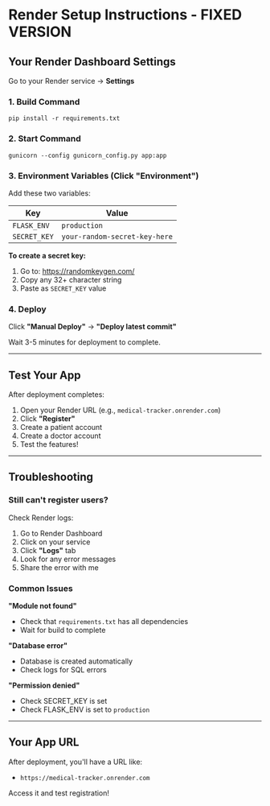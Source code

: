 # Render Setup Instructions - FIXED VERSION

## Your Render Dashboard Settings

Go to your Render service → **Settings**

### 1. Build Command
```
pip install -r requirements.txt
```

### 2. Start Command
```
gunicorn --config gunicorn_config.py app:app
```

### 3. Environment Variables (Click "Environment")

Add these two variables:

| Key | Value |
|-----|-------|
| `FLASK_ENV` | `production` |
| `SECRET_KEY` | `your-random-secret-key-here` |

**To create a secret key:**
1. Go to: https://randomkeygen.com/
2. Copy any 32+ character string
3. Paste as `SECRET_KEY` value

### 4. Deploy

Click **"Manual Deploy"** → **"Deploy latest commit"**

Wait 3-5 minutes for deployment to complete.

---

## Test Your App

After deployment completes:

1. Open your Render URL (e.g., `medical-tracker.onrender.com`)
2. Click **"Register"**
3. Create a patient account
4. Create a doctor account
5. Test the features!

---

## Troubleshooting

### Still can't register users?

Check Render logs:
1. Go to Render Dashboard
2. Click on your service
3. Click **"Logs"** tab
4. Look for any error messages
5. Share the error with me

### Common Issues

**"Module not found"**
- Check that `requirements.txt` has all dependencies
- Wait for build to complete

**"Database error"**
- Database is created automatically
- Check logs for SQL errors

**"Permission denied"**
- Check SECRET_KEY is set
- Check FLASK_ENV is set to `production`

---

## Your App URL

After deployment, you'll have a URL like:
- `https://medical-tracker.onrender.com`

Access it and test registration!

